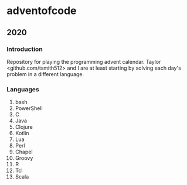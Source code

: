# adventofcode

## 2020

### Introduction

Repository for playing the programming advent calendar. 
Taylor <github.com/tsmith512> and I are at least starting by solving each day's 
problem in a different language.

### Languages

1. bash
2. PowerShell
3. C
4. Java
5. Clojure
6. Kotlin
7. Lua
8. Perl
9. Chapel
10. Groovy
11. R
12. Tcl
13. Scala
